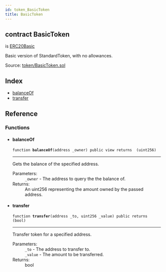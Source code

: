 ```yaml
---
id: token_BasicToken
title: BasicToken
---
```


<div class="contract-doc"><div class="contract"><h2 class="contract-header"><span class="contract-kind">contract</span> BasicToken</h2><p class="base-contracts"><span>is</span> <a href="token_ERC20Basic.html">ERC20Basic</a></p><p class="description">Basic version of StandardToken, with no allowances.</p><div class="source">Source: <a href="https://github.com/OpenZeppelin/zeppelin-solidity/blob/v1.5.0/contracts/token/BasicToken.sol" target="_blank">token/BasicToken.sol</a></div></div><div class="index"><h2>Index</h2><ul><li><a href="token_BasicToken.html#balanceOf">balanceOf</a></li><li><a href="token_BasicToken.html#transfer">transfer</a></li></ul></div><div class="reference"><h2>Reference</h2><div class="functions"><h3>Functions</h3><ul><li><div class="item function"><span id="balanceOf" class="anchor-marker"></span><h4 class="name">balanceOf</h4><div class="body"><code class="signature">function <strong>balanceOf</strong><span>(address _owner) </span><span>public </span><span>view </span><span>returns  (uint256) </span></code><hr/><div class="description"><p>Gets the balance of the specified address.</p></div><dl><dt><span class="label-parameters">Parameters:</span></dt><dd><div><code>_owner</code> - The address to query the the balance of.</div></dd><dt><span class="label-return">Returns:</span></dt><dd>An uint256 representing the amount owned by the passed address.</dd></dl></div></div></li><li><div class="item function"><span id="transfer" class="anchor-marker"></span><h4 class="name">transfer</h4><div class="body"><code class="signature">function <strong>transfer</strong><span>(address _to, uint256 _value) </span><span>public </span><span>returns  (bool) </span></code><hr/><div class="description"><p>Transfer token for a specified address.</p></div><dl><dt><span class="label-parameters">Parameters:</span></dt><dd><div><code>_to</code> - The address to transfer to.</div><div><code>_value</code> - The amount to be transferred.</div></dd><dt><span class="label-return">Returns:</span></dt><dd>bool</dd></dl></div></div></li></ul></div></div></div>
